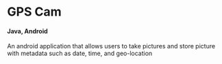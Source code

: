 # GPS Cam
#### Java, Android

An android application that allows users to take pictures and store picture with metadata such as date, time, and geo-location